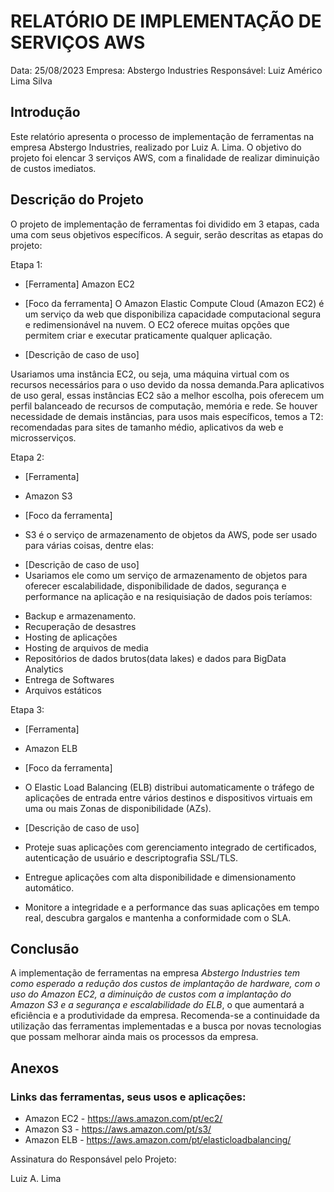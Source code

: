 # RELATÓRIO DE IMPLEMENTAÇÃO DE SERVIÇOS AWS

Data: 25/08/2023
Empresa: Abstergo Industries 
Responsável: Luiz Américo Lima Silva

## Introdução
Este relatório apresenta o processo de implementação de ferramentas na empresa Abstergo Industries, realizado por Luiz A. Lima. O objetivo do projeto foi elencar 3 serviços AWS, com a finalidade de realizar diminuição de custos imediatos.

## Descrição do Projeto
O projeto de implementação de ferramentas foi dividido em 3 etapas, cada uma com seus objetivos específicos. A seguir, serão descritas as etapas do projeto:

Etapa 1: 
- [Ferramenta] 
 Amazon EC2

- [Foco da ferramenta]
O Amazon Elastic Compute Cloud (Amazon EC2) é um serviço da web que disponibiliza capacidade computacional segura e redimensionável na nuvem. O EC2 oferece muitas opções que permitem criar e executar praticamente qualquer aplicação.

- [Descrição de caso de uso]

Usariamos uma instância EC2, ou seja, uma máquina virtual com os recursos necessários para o uso devido da nossa demanda.Para aplicativos de uso geral, essas instâncias EC2 são a melhor escolha, pois oferecem um perfil balanceado de recursos de computação, memória e rede. Se houver necessidade de demais instâncias, para usos mais específicos, temos a T2: recomendadas para sites de tamanho médio, aplicativos da web e microsserviços.

Etapa 2:
- [Ferramenta] 
- Amazon S3

- [Foco da ferramenta]
* S3 é o serviço de armazenamento de objetos da AWS, pode ser usado para várias coisas, dentre elas:

- [Descrição de caso de uso]
- Usariamos ele como um serviço de armazenamento de objetos para oferecer escalabilidade, disponibilidade de dados, segurança e performance na aplicação e na resiquisiação de dados pois teríamos:

* Backup e armazenamento.
* Recuperação de desastres
* Hosting de aplicações
* Hosting de arquivos de media
* Repositórios de dados brutos(data lakes) e dados para BigData Analytics
* Entrega de Softwares
* Arquivos estáticos


Etapa 3: 
- [Ferramenta]
- Amazon ELB

- [Foco da ferramenta]
- O Elastic Load Balancing (ELB) distribui automaticamente o tráfego de aplicações de entrada entre vários destinos e dispositivos virtuais em uma ou mais Zonas de disponibilidade (AZs). 

- [Descrição de caso de uso]
- Proteje suas aplicações com gerenciamento integrado de certificados, autenticação de usuário e descriptografia SSL/TLS.
- Entregue aplicações com alta disponibilidade e dimensionamento automático.
- Monitore a integridade e a performance das suas aplicações em tempo real, descubra gargalos e mantenha a conformidade com o SLA.



## Conclusão
A implementação de ferramentas na empresa *Abstergo Industries tem como esperado a redução dos custos de implantação de hardware, com o uso do Amazon EC2, a diminuição de custos com a implantação do Amazon S3 e a segurança e escalabilidade do ELB*, o que aumentará a eficiência e a produtividade da empresa. Recomenda-se a continuidade da utilização das ferramentas implementadas e a busca por novas tecnologias que possam melhorar ainda mais os processos da empresa.

## Anexos 

### Links das ferramentas, seus usos e aplicações:

* Amazon EC2 - https://aws.amazon.com/pt/ec2/
* Amazon S3 - https://aws.amazon.com/pt/s3/
* Amazon ELB - https://aws.amazon.com/pt/elasticloadbalancing/



Assinatura do Responsável pelo Projeto:

Luiz A. Lima 

